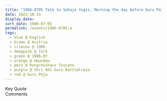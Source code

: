 ```yaml
---
title: "1986-0705 Talk to Sahaja Yogis, Morning the day before Guru Pūjā, Hall, Kongresshaus Toscana, Toscanapark und Ruhe, Johann Orth-Allee 23, Gmunden (75 kms E of Salzburg), Austria"
date: 2023-10-15
display_date: 
sort_date: 1986-07-05
permalink: /events/1986-0705-a
tags:
  - blue @ English
  - brown @ Austria
  - crimson @ 1986
  - deeppink @ Talk
  - green @ 1986-07
  - orange @ Gmunden
  - peru @ Kongresshaus Toscana
  - purple @ Shri Adi Guru Datttatreya
  - red @ Guru Puja
---
```


<wave-list>
  <list-title color="green" width="75">Key Quote</list-title>
  <list-item color="BlanchedAlmond"  width="200"></list-item>
  <list-item color="Lavender"></list-item>
  <list-item color="BlanchedAlmond"></list-item>
</wave-list>

<br>

<wave-list>
  <list-title color="green" width="75">Comments</list-title>
  <list-item color="BlanchedAlmond"  width="200"></list-item>
  <list-item color="Lavender"></list-item>
  <list-item color="BlanchedAlmond"></list-item>
</wave-list>